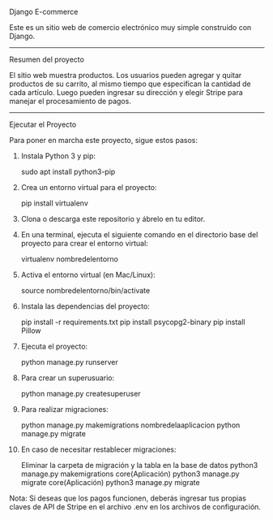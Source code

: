 Django E-commerce

Este es un sitio web de comercio electrónico muy simple construido con Django.

---

Resumen del proyecto

El sitio web muestra productos. Los usuarios pueden agregar y quitar productos de su carrito, al mismo tiempo que especifican la cantidad de cada artículo. Luego pueden ingresar su dirección y elegir Stripe para manejar el procesamiento de pagos.

---

Ejecutar el Proyecto

Para poner en marcha este proyecto, sigue estos pasos:

1. Instala Python 3 y pip:

   sudo apt install python3-pip

2. Crea un entorno virtual para el proyecto:

   pip install virtualenv

3. Clona o descarga este repositorio y ábrelo en tu editor.

4. En una terminal, ejecuta el siguiente comando en el directorio base del proyecto para crear el entorno virtual:

   virtualenv nombredelentorno

5. Activa el entorno virtual (en Mac/Linux):

   source nombredelentorno/bin/activate

6. Instala las dependencias del proyecto:

   pip install -r requirements.txt
   pip install psycopg2-binary
   pip install Pillow

7. Ejecuta el proyecto:

   python manage.py runserver

8. Para crear un superusuario:

   python manage.py createsuperuser

9. Para realizar migraciones:

   python manage.py makemigrations nombredelaaplicacion
   python manage.py migrate

10. En caso de necesitar restablecer migraciones:

    Eliminar la carpeta de migración y la tabla en la base de datos
    python3 manage.py makemigrations core(Aplicación)
    python3 manage.py migrate core(Aplicación)
    python3 manage.py migrate

Nota: Si deseas que los pagos funcionen, deberás ingresar tus propias claves de API de Stripe en el archivo .env en los archivos de configuración.
